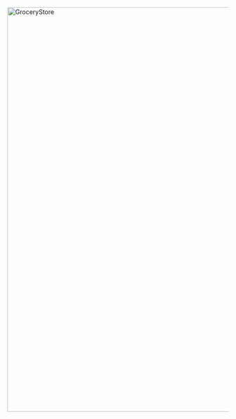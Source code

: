 
<img width="919" alt="GroceryStore" src="https://github.com/rashamiabhyankar12/GroceryStore/assets/139979749/049b763b-6bd6-4433-b79b-aab5e2908caa">
